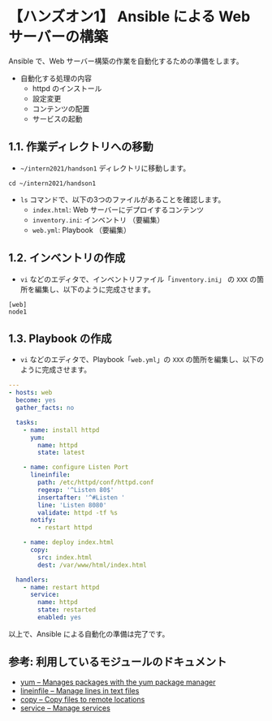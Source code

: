 # 【ハンズオン1】 Ansible による Web サーバーの構築

Ansible で、Web サーバー構築の作業を自動化するための準備をします。

- 自動化する処理の内容
  - httpd のインストール
  - 設定変更
  - コンテンツの配置
  - サービスの起動

## 1.1. 作業ディレクトリへの移動

- `~/intern2021/handson1` ディレクトリに移動します。
```
cd ~/intern2021/handson1
```

- `ls` コマンドで、以下の3つのファイルがあることを確認します。
  - `index.html`: Web サーバーにデプロイするコンテンツ
  - `inventory.ini`: インベントリ （要編集）
  - `web.yml`: Playbook （要編集）

## 1.2. インベントリの作成
- `vi` などのエディタで、インベントリファイル「`inventory.ini`」 の `XXX` の箇所を編集し、以下のように完成させます。

```
[web]
node1
```

## 1.3. Playbook の作成
- `vi` などのエディタで、Playbook「`web.yml`」の `XXX` の箇所を編集し、以下のように完成させます。


```yaml
---
- hosts: web
  become: yes
  gather_facts: no

  tasks:
    - name: install httpd
      yum:
        name: httpd
        state: latest

    - name: configure Listen Port
      lineinfile:
        path: /etc/httpd/conf/httpd.conf
        regexp: '^Listen 80$'
        insertafter: '^#Listen '
        line: 'Listen 8080'
        validate: httpd -tf %s
      notify:
        - restart httpd

    - name: deploy index.html
      copy:
        src: index.html
        dest: /var/www/html/index.html

  handlers:
    - name: restart httpd
      service:
        name: httpd
        state: restarted
        enabled: yes
```

以上で、Ansible による自動化の準備は完了です。

## 参考: 利用しているモジュールのドキュメント
- [yum – Manages packages with the yum package manager](https://docs.ansible.com/ansible/latest/modules/yum_module.html)
- [lineinfile – Manage lines in text files](https://docs.ansible.com/ansible/latest/modules/lineinfile_module.html)
- [copy – Copy files to remote locations](https://docs.ansible.com/ansible/latest/modules/copy_module.html)
- [service – Manage services](https://docs.ansible.com/ansible/latest/modules/service_module.html)